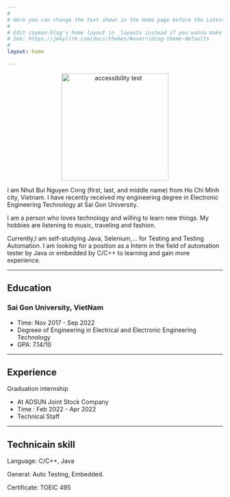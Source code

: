 ```yaml
---
#
# Here you can change the text shown in the Home page before the Latest Posts section.
#
# Edit cayman-blog's home layout in _layouts instead if you wanna make some changes
# See: https://jekyllrb.com/docs/themes/#overriding-theme-defaults
#
layout: home

---
```

<p align="center">
  <img src="https://lh3.googleusercontent.com/9Bhji6muyQEOIiAGIaKCH1PlpsT4PKQc4f1nzzMYWC4-VxVr5XjhZxDQfisTe8VPUx54cWrmvwdEaQ0yq0U5lXyNjNwFT9PVNsjbhZogu8VJhMOeuKUynWJ6ZWjKIllnhNWBcltPBoc--gPi3lu9C7GZ66mnR6espDOKgz6508bPkzt3iH2GaFcSvpBXli0kdmVx6wPuHmSbKhhez6hoiw8uiVShsTuiCRTZ1VSS7-LBco8OyoMt1IfDPMnP6JNF1iNSKAy9FA0yppG4baFPr8f0WIYCIF2DZUcD6T9iPby29WBQTrSAG7_L0Yi_PiHPod_HQfeeKVRf8tUHbqevcn4_RA3tgbwPUi2lZEH0d9BYHInwPj8KpXqc0W-gfxXEZTL1V3kHQY8VhE_k_3X2z9cKMBPU2SwSTeSEtFsvSCBz8-RLmtc3IlrzdefzI1TsxtGMGwlzVflkXDhMMwnw7fooStUAadoXRzMJhkItCMobHCcoLXwBz74NQXKCcxS0a2q5-yHvJHtCdcoXaITZ7hfy0XAXTZKdpt6QMoJf55P5v7NloIBAHQEjqyZOwDjW8AOlxyHcoxmBpj_VCKDEs-z-_ZheIgoWvbJcsdaZv2BU9d1i_cnb-36CrOTQD2yx-YCa8iuOKYH7Tp4Qm1F9_yJtE0C10nLvp31knMSr0nyRGlNwGpRLt845JfksETOzzrcWTjD5ecmt0LACOVrNyabWvs2T2-KT5-M_uMoiJjMc7VWpc1qWWEGRc-St-68DuxK35eBG-qRxxfrsOd5MvCveplPG0eOr7Iw=w791-h667-no?authuser=0" width="250" alt="accessibility text">
</p>

I am Nhut Bui Nguyen Cong (first, last, and middle name) from Ho Chi Minh city, Vietnam. I have recently received my engineering degree in Electronic Engineering Technology at Sai Gon University.

I am a person who loves technology and willing to learn new things. My hobbies are listening to music, traveling and fashion.

Currently,I am self-studying Java, Selenium,... for Testing and Testing Automation. I am looking for a position as a Intern in the field of automation tester by Java or embedded by C/C++ to learning and gain more experience.



------
## Education


### Sai Gon University, VietNam
* Time: Nov 2017 - Sep 2022
* Degreee of Engineering in Electrical and Electronic Engineering Technology
* GPA: 7.14/10



------
## Experience

Graduation internship
  * At ADSUN Joint Stock Company
  * Time : Feb 2022 - Apr 2022
  * Technical Staff

  


------
## Technicain skill

Language: C/C++, Java

General: Auto Testing, Embedded.

Certificate: TOEIC 495






















































































